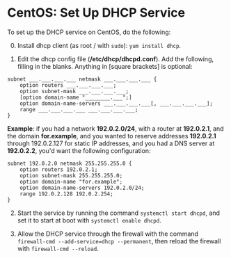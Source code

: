 <!--
SPDX-FileCopyrightText: 2020 - 2024 Eli Array Minkoff

SPDX-License-Identifier: MIT
-->

# CentOS: Set Up DHCP Service

To set up the DHCP service on CentOS, do the following:

0. Install dhcp client (as root / with `sudo`): `yum install dhcp`.

1. Edit the dhcp config file (**/etc/dhcp/dhcpd.conf**). Add the following, filling in the blanks. Anything in [square brackets] is optional:

```
subnet ___.___.___.___ netmask ___.___.___.___ {
    option routers ___.___.___.___;
    option subnet-mask ___.___.___.___;
    [option domain-name "________.___";]
    option domain-name-servers ___.___.___.___[, ___.___.___.___];
    range ___.___.___.___ ___.___.___.___;
}
```

**Example**: if you had a network **192.0.2.0/24**, with a router at **192.0.2.1**, and the domain **for<nolink>.example**, and you wanted to reserve addresses **192.0.2.1** through 192.0.2.127 for static IP addresses, and you had a DNS server at **192.0.2.2**, you'd want the following configuration:

```
subnet 192.0.2.0 netmask 255.255.255.0 {
    option routers 192.0.2.1;
    option subnet-mask 255.255.255.0;
    option domain-name "for.example";
    option domain-name-servers 192.0.2.0/24;
    range 192.0.2.128 192.0.2.254;
}
```
2. Start the service by running the command `systemctl start dhcpd`, and set it to start at boot with `systemctl enable dhcpd`.

3. Allow the DHCP service through the firewall with the command `firewall-cmd --add-service=dhcp --permanent`, then reload the firewall with `firewall-cmd --reload`.
